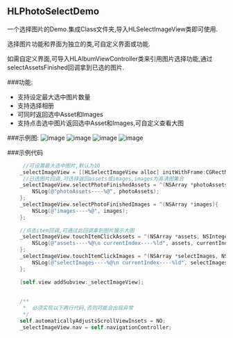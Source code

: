 ## HLPhotoSelectDemo
一个选择图片的Demo.集成Class文件夹,导入HLSelectImageView类即可使用.

选择图片功能和界面为独立的类,可自定义界面或功能.

如需自定义界面,可导入HLAlbumViewController类来引用图片选择功能,通过selectAssetsFinished回调拿到已选的图片.

###功能:
*  支持设定最大选中图片数量
*  支持选择相册
*  可同时返回选中Asset和Images
*  支持点击选中图片返回选中Asset和Images,可自定义查看大图

###示例图:
![image](https://raw.githubusercontent.com/huanglei1926/HLPhotoSelectDemo/master/HLPhotoSelectDemo/Picture/Snip20160716_1.png)
![image](https://raw.githubusercontent.com/huanglei1926/HLPhotoSelectDemo/master/HLPhotoSelectDemo/Picture/Snip20160716_2.png)
![image](https://raw.githubusercontent.com/huanglei1926/HLPhotoSelectDemo/master/HLPhotoSelectDemo/Picture/Snip20160716_3.png)
![image](https://raw.githubusercontent.com/huanglei1926/HLPhotoSelectDemo/master/HLPhotoSelectDemo/Picture/Snip20160716_4.png)


###示例代码
```objective-c
     //可设置最大选中图片,默认为10
    _selectImageView = [[HLSelectImageView alloc] initWithFrame:CGRectMake(0, 64, self.view.bounds.size.width, 200) MaxCount:3];
     //已选图片回调,可选择返回assets或images,images为高清图集合
    _selectImageView.selectPhotoFinishedAssets = ^(NSArray *photoAssets){
        NSLog(@"photoAssets----%@", photoAssets);
    };
    _selectImageView.selectPhotoFinishedImages = ^(NSArray *images){
        NSLog(@"images----%@", images);
    };
    
    //点击item回调,可通过此回调拿到图片展示大图
    _selectImageView.touchItemClickAssets = ^(NSArray *assets, NSInteger currentIndex){
        NSLog(@"assets----%@\n currentIndex----%ld", assets, currentIndex);
    };
    _selectImageView.touchItemClickImages = ^(NSArray *selectImages, NSInteger currentIndex){
        NSLog(@"selectImages----%@\n currentIndex----%ld", selectImages, currentIndex);
    };
    
    [self.view addSubview:_selectImageView];
    
    
    /**
     *  必须实现以下两行代码,否则可能会出现异常
     */
    self.automaticallyAdjustsScrollViewInsets = NO;
    _selectImageView.nav = self.navigationController;

```
